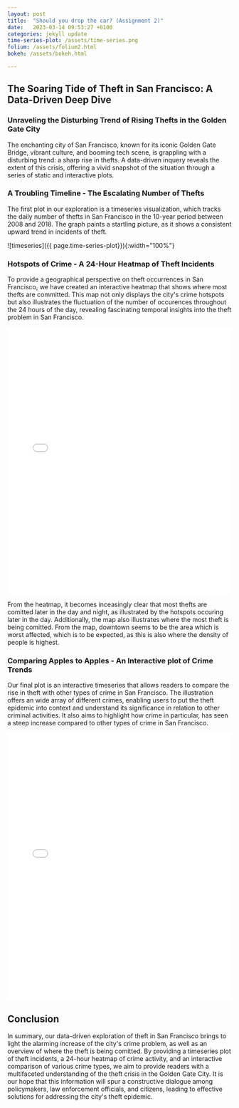 ```yaml
---
layout: post
title:  "Should you drop the car? (Assignment 2)"
date:   2023-03-14 09:53:27 +0100
categories: jekyll update
time-series-plot: /assets/time-series.png
folium: /assets/folium2.html
bokeh: /assets/bokeh.html

---
```


## The Soaring Tide of Theft in San Francisco: A Data-Driven Deep Dive

### Unraveling the Disturbing Trend of Rising Thefts in the Golden Gate City

The enchanting city of San Francisco, known for its iconic Golden Gate Bridge, vibrant culture, and booming tech scene, is grappling with a disturbing trend: a sharp rise in thefts. A data-driven inquery reveals the extent of this crisis, offering a vivid snapshot of the situation through a series of static and interactive plots.

### A Troubling Timeline - The Escalating Number of Thefts

The first plot in our exploration is a timeseries visualization, which tracks the daily number of thefts in San Francisco in the 10-year period between 2008 and 2018. The graph paints a startling picture, as it shows a consistent upward trend in incidents of theft.

![timeseries]({{ page.time-series-plot}}){:width="100%"}


### Hotspots of Crime - A 24-Hour Heatmap of Theft Incidents

To provide a geographical perspective on theft occurrences in San Francisco, we have created an interactive heatmap that shows where most thefts are committed. This map not only displays the city's crime hotspots but also illustrates the fluctuation of the number of occurences throughout the 24 hours of the day, revealing fascinating temporal insights into the theft problem in San Francisco. 

<iframe src="{{page.folium}}" width="100%" height="600px" frameborder="0">
    Sorry, your browser doesn't support iframes.
</iframe>

From the heatmap, it becomes inceasingly clear that most thefts are comitted later in the day and night, as illustrated by the hotspots occuring later in the day. Additionally, the map also illustrates where the most theft is being comitted. From the map, downtown seems to be the area which is worst affected, which is to be expected, as this is also where the density of people is highest.

### Comparing Apples to Apples - An Interactive plot of Crime Trends

Our final plot is an interactive timeseries that allows readers to compare the rise in theft with other types of crime in San Francisco. The illustration offers an wide array of different crimes, enabling users to put the theft epidemic into context and understand its significance in relation to other criminal activities. It also aims to highlight how crime in particular, has seen a steep increase compared to other types of crime in San Francisco.

<iframe src="{{page.bokeh}}" width="100%" height="600px" frameborder="0">
    Sorry, your browser doesn't support iframes.
</iframe>

## Conclusion

In summary, our data-driven exploration of theft in San Francisco brings to light the alarming increase of the city's crime problem, as well as an overview of where the theft is being comitted. By providing a timeseries plot of theft incidents, a 24-hour heatmap of crime activity, and an interactive comparison of various crime types, we aim to provide readers with a multifaceted understanding of the theft crisis in the Golden Gate City. It is our hope that this information will spur a constructive dialogue among policymakers, law enforcement officials, and citizens, leading to effective solutions for addressing the city's theft epidemic.
